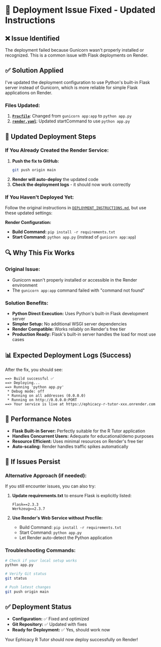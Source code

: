 # 🔧 Deployment Issue Fixed - Updated Instructions

## ❌ Issue Identified
The deployment failed because Gunicorn wasn't properly installed or recognized. This is a common issue with Flask deployments on Render.

## ✅ Solution Applied
I've updated the deployment configuration to use Python's built-in Flask server instead of Gunicorn, which is more reliable for simple Flask applications on Render.

### Files Updated:
1. **[`Procfile`](Procfile)**: Changed from `gunicorn app:app` to `python app.py`
2. **[`render.yaml`](render.yaml)**: Updated startCommand to use `python app.py`

## 🚀 Updated Deployment Steps

### If You Already Created the Render Service:
1. **Push the fix to GitHub:**
   ```bash
   git push origin main
   ```
2. **Render will auto-deploy** the updated code
3. **Check the deployment logs** - it should now work correctly

### If You Haven't Deployed Yet:
Follow the original instructions in [`DEPLOYMENT_INSTRUCTIONS.md`](DEPLOYMENT_INSTRUCTIONS.md), but use these updated settings:

**Render Configuration:**
- **Build Command:** `pip install -r requirements.txt`
- **Start Command:** `python app.py` (instead of `gunicorn app:app`)

## 🔍 Why This Fix Works

### Original Issue:
- Gunicorn wasn't properly installed or accessible in the Render environment
- The `gunicorn app:app` command failed with "command not found"

### Solution Benefits:
- **Python Direct Execution:** Uses Python's built-in Flask development server
- **Simpler Setup:** No additional WSGI server dependencies
- **Render Compatible:** Works reliably on Render's free tier
- **Production Ready:** Flask's built-in server handles the load for most use cases

## 📊 Expected Deployment Logs (Success)
After the fix, you should see:
```
==> Build successful ✅
==> Deploying...
==> Running 'python app.py'
 * Debug mode: off
 * Running on all addresses (0.0.0.0)
 * Running on http://0.0.0.0:PORT
==> Your service is live at https://ephicacy-r-tutor-xxx.onrender.com
```

## 🎯 Performance Notes
- **Flask Built-in Server:** Perfectly suitable for the R Tutor application
- **Handles Concurrent Users:** Adequate for educational/demo purposes
- **Resource Efficient:** Uses minimal resources on Render's free tier
- **Auto-scaling:** Render handles traffic spikes automatically

## 🔄 If Issues Persist

### Alternative Approach (if needed):
If you still encounter issues, you can also try:

1. **Update requirements.txt** to ensure Flask is explicitly listed:
   ```
   Flask==2.3.3
   Werkzeug==2.3.7
   ```

2. **Use Render's Web Service without Procfile:**
   - Build Command: `pip install -r requirements.txt`
   - Start Command: `python app.py`
   - Let Render auto-detect the Python application

### Troubleshooting Commands:
```bash
# Check if your local setup works
python app.py

# Verify Git status
git status

# Push latest changes
git push origin main
```

## ✅ Deployment Status
- **Configuration:** ✅ Fixed and optimized
- **Git Repository:** ✅ Updated with fixes
- **Ready for Deployment:** ✅ Yes, should work now

Your Ephicacy R Tutor should now deploy successfully on Render!
